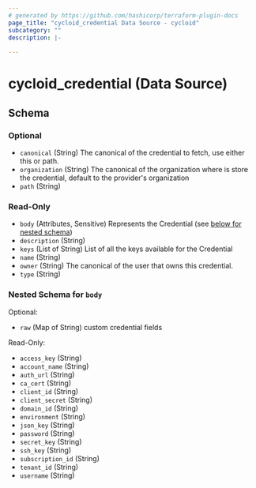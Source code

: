 ```yaml
---
# generated by https://github.com/hashicorp/terraform-plugin-docs
page_title: "cycloid_credential Data Source - cycloid"
subcategory: ""
description: |-
  
---
```


# cycloid_credential (Data Source)





<!-- schema generated by tfplugindocs -->
## Schema

### Optional

- `canonical` (String) The canonical of the credential to fetch, use either this or path.
- `organization` (String) The canonical of the organization where is store the credential, default to the provider's organization
- `path` (String)

### Read-Only

- `body` (Attributes, Sensitive) Represents the Credential (see [below for nested schema](#nestedatt--body))
- `description` (String)
- `keys` (List of String) List of all the keys available for the Credential
- `name` (String)
- `owner` (String) The canonical of the user that owns this credential.
- `type` (String)

<a id="nestedatt--body"></a>
### Nested Schema for `body`

Optional:

- `raw` (Map of String) custom credential fields

Read-Only:

- `access_key` (String)
- `account_name` (String)
- `auth_url` (String)
- `ca_cert` (String)
- `client_id` (String)
- `client_secret` (String)
- `domain_id` (String)
- `environment` (String)
- `json_key` (String)
- `password` (String)
- `secret_key` (String)
- `ssh_key` (String)
- `subscription_id` (String)
- `tenant_id` (String)
- `username` (String)
